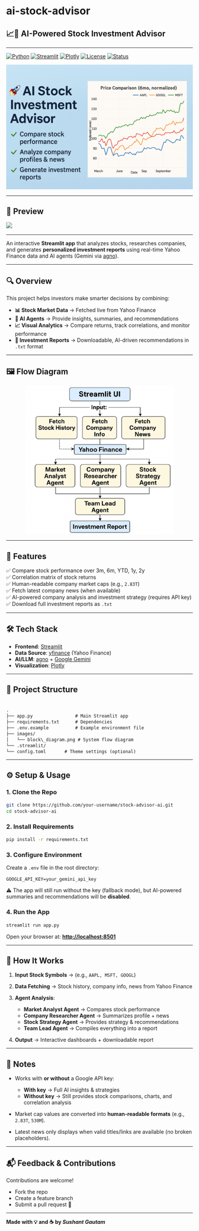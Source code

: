 # ai-stock-advisor
## 📈🤖 AI-Powered Stock Investment Advisor

---
[![Python](https://img.shields.io/badge/Python-3.9%2B-blue?logo=python)](https://www.python.org/)  [![Streamlit](https://img.shields.io/badge/Streamlit-App-FF4B4B?logo=streamlit)](https://streamlit.io/)   [![Plotly](https://img.shields.io/badge/Plotly-Charts-3F4F75?logo=plotly)](https://plotly.com/python/)   [![License](https://img.shields.io/badge/License-MIT-green)](LICENSE)   [![Status](https://img.shields.io/badge/AI%20Mode-Optional-lightgrey?logo=googlecloud)]()  

![](images/ai-stock-advisor.png)

---

## 🌟 Preview

![](./images/ai-stock-advisor.gif)

---

An interactive **Streamlit app** that analyzes stocks, researches companies, and generates **personalized investment reports** using real-time Yahoo Finance data and AI agents (Gemini via [agno](https://docs.agentops.ai/v2/integrations/agno)).

---

## 🔍 Overview

This project helps investors make smarter decisions by combining:

- **📊 Stock Market Data** → Fetched live from Yahoo Finance  
- **🧠 AI Agents** → Provide insights, summaries, and recommendations  
- **📈 Visual Analytics** → Compare returns, track correlations, and monitor performance  
- **📑 Investment Reports** → Downloadable, AI-driven recommendations in `.txt` format  

---

## 🖼️ Flow Diagram

<p align="center">
  <img src="./images/block_diagram.png" alt="Flow Diagram" width="400" height="400"/>
</p>

---


## 🚀 Features

✅ Compare stock performance over 3m, 6m, YTD, 1y, 2y  
✅ Correlation matrix of stock returns  
✅ Human-readable company market caps (e.g., `2.83T`)  
✅ Fetch latest company news (when available)  
✅ AI-powered company analysis and investment strategy (requires API key)  
✅ Download full investment reports as `.txt`  

---

## 🛠️ Tech Stack

- **Frontend**: [Streamlit](https://streamlit.io/)  
- **Data Source**: [yfinance](https://pypi.org/project/yfinance/) (Yahoo Finance)  
- **AI/LLM**: [agno](https://docs.agentops.ai/v2/integrations/agno) + [Google Gemini](https://ai.google.dev/gemini-api/docs)  
- **Visualization**: [Plotly](https://plotly.com/python/)  

---

## 📂 Project Structure

```

.
├── app.py                # Main Streamlit app
├── requirements.txt      # Dependencies
├── .env.example          # Example environment file
├── images/
│   └── block\_diagram.png # System flow diagram
└── .streamlit/
└── config.toml       # Theme settings (optional)

````

---

## ⚙️ Setup & Usage

### 1. Clone the Repo
```bash
git clone https://github.com/your-username/stock-advisor-ai.git
cd stock-advisor-ai
````

### 2. Install Requirements

```bash
pip install -r requirements.txt
```

### 3. Configure Environment

Create a `.env` file in the root directory:

```
GOOGLE_API_KEY=your_gemini_api_key
```

⚠️ The app will still run without the key (fallback mode), but AI-powered summaries and recommendations will be **disabled**.

### 4. Run the App

```bash
streamlit run app.py
```

Open your browser at: **[http://localhost:8501](http://localhost:8501)**

---

## 🧭 How It Works

1. **Input Stock Symbols** → (e.g., `AAPL, MSFT, GOOGL`)
2. **Data Fetching** → Stock history, company info, news from Yahoo Finance
3. **Agent Analysis**:

   * **Market Analyst Agent** → Compares stock performance
   * **Company Researcher Agent** → Summarizes profile + news
   * **Stock Strategy Agent** → Provides strategy & recommendations
   * **Team Lead Agent** → Compiles everything into a report
4. **Output** → Interactive dashboards + downloadable report

---

## 📌 Notes

* Works with **or without** a Google API key:

  * **With key** → Full AI insights & strategies
  * **Without key** → Still provides stock comparisons, charts, and correlation analysis
* Market cap values are converted into **human-readable formats** (e.g., `2.83T`, `530M`).
* Latest news only displays when valid titles/links are available (no broken placeholders).

---

## 📬 Feedback & Contributions

Contributions are welcome!

* Fork the repo
* Create a feature branch
* Submit a pull request 🚀

---

**Made with 💡 and ☕ by *Sushant Gautam***

